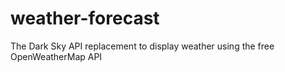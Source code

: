 # weather-forecast
The Dark Sky API replacement to display weather using the free OpenWeatherMap API
